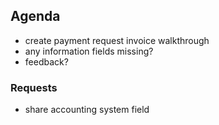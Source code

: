 ## Agenda
- create payment request invoice walkthrough
 - any information fields missing?
 - feedback?


### Requests
- share accounting system field